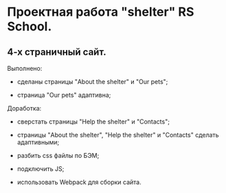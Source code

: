 # Проектная работа "shelter" RS School.

## 4-х страничный сайт.

Выполнено:

- сделаны страницы "About the shelter" и "Our pets";

- страница "Our pets" адаптивна;

Доработка:

- сверстать страницы "Help the shelter" и "Contacts";

- страницы "About the shelter", "Help the shelter" и "Contacts" сделать aдаптивными;

- разбить css файлы по БЭМ;

- подключить JS;

- использовать Webpack для сборки сайта.
